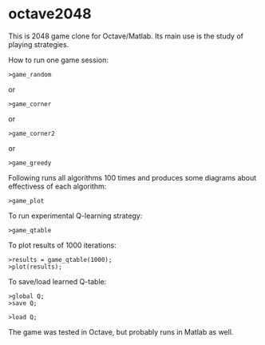 octave2048
==========

This is 2048 game clone for Octave/Matlab. Its main use is the study of playing strategies.

How to run one game session:

    >game_random

or

    >game_corner

or

    >game_corner2

or

    >game_greedy

Following runs all algorithms 100 times and produces some diagrams about effectivess of each algorithm:

    >game_plot

To run experimental Q-learning strategy:

    >game_qtable

To plot results of 1000 iterations:

    >results = game_qtable(1000);
    >plot(results);

To save/load learned Q-table:

    >global Q;
    >save Q;

    >load Q;

The game was tested in Octave, but probably runs in Matlab as well.
